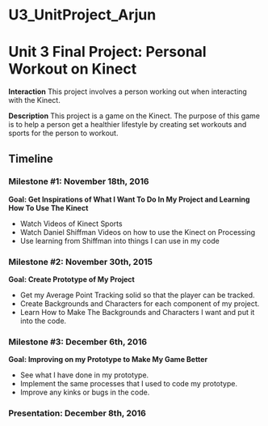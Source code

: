 # U3_UnitProject_Arjun

<h1>Unit 3 Final Project: Personal Workout on Kinect</h1>

<strong>Interaction</strong>
This project involves a person working out when interacting with the Kinect. 

<strong>Description</strong>
This project is a game on the Kinect. The purpose of this game is to help a person get a healthier lifestyle by creating set workouts and sports for the person to workout. 

<h2>Timeline</h2>

<div>
   <h3>Milestone #1: November 18th, 2016</h3>
   <strong>Goal: Get Inspirations of What I Want To Do In My Project and Learning How To Use The Kinect</strong>
   <ul>
      <li>Watch Videos of Kinect Sports</li>
      <li>Watch Daniel Shiffman Videos on how to use the Kinect on Processing</li>
      <li>Use learning from Shiffman into things I can use in my code</li>
   </ul>
</div> 

<p>
  <h3>Milestone #2: November 30th, 2015</h3>
  <strong>Goal: Create Prototype of My Project</strong>
  <ul>
     <li>Get my Average Point Tracking solid so that the player can be tracked.</li>
     <li>Create Backgrounds and Characters for each component of my project.</li>
     <li>Learn How to Make The Backgrounds and Characters I want and put it into the code.</li>
  </ul>
</p> 

<div>
<h3>Milestone #3: December 6th, 2016</h3>
  <strong>Goal: Improving on my Prototype to Make My Game Better</strong>
  <ul>
     <li>See what I have done in my prototype.</li>
     <li>Implement the same processes that I used to code my prototype.</li>
     <li>Improve any kinks or bugs in the code.</li>
  </ul>
</div>

<div>
  <h3><strong>Presentation:</strong> December 8th, 2016</h3>
</div>
